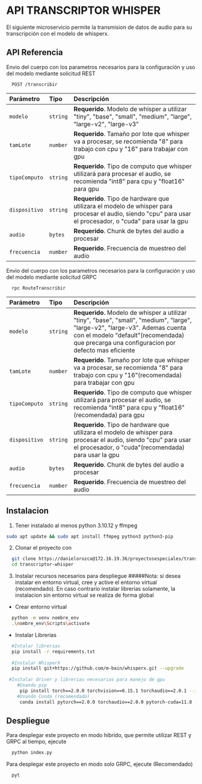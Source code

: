 # API TRANSCRIPTOR WHISPER
El siguiente microservicio permite la transmision de datos de audio para su transcripción con el modelo de whisperx.


## API Referencia

Envio del cuerpo con los parametros necesarios para la configuración y uso del modelo mediante solicitud REST

```http
  POST /transcribir
```

| Parámetro | Tipo     | Descripción                |
| :-------- | :------- | :------------------------- |
| `modelo` | `string` | **Requerido**. Modelo de whisper a utilizar "tiny", "base", "small", "medium", "large", "large-v2", "large-v3" |
| `tamLote` | `number` | **Requerido**. Tamaño por lote que whisper va a procesar, se recomienda "8" para trabajo con cpu y "16" para trabajar con gpu |
| `tipoComputo` | `string` | **Requerido**. Tipo de computo que whisper utilizará para procesar el audio, se recomienda "int8" para cpu y "float16" para gpu |
| `dispositivo` | `string` | **Requerido**. Tipo de hardware que utilizara el modelo de whisper para procesar el audio, siendo "cpu" para usar el procesador, o "cuda" para usar la gpu |
| `audio` | `bytes` | **Requerido**. Chunk de bytes del audio a procesar |
| `frecuencia` | `number` | **Requerido**. Frecuencia de muestreo del audio |
 
Envio del cuerpo con los parametros necesarios para la configuración y uso del modelo mediante solicitud GRPC

```http
  rpc RouteTranscribir
```

| Parámetro | Tipo     | Descripción                |
| :-------- | :------- | :------------------------- |
| `modelo` | `string` | **Requerido**. Modelo de whisper a utilizar "tiny", "base", "small", "medium", "large", "large-v2", "large-v3". Ademas cuenta con el modelo "default"(recomendada) que precarga una configuracion por defecto mas eficiente|
| `tamLote` | `number` | **Requerido**. Tamaño por lote que whisper va a procesar, se recomienda "8" para trabajo con cpu y "16"(recomendada) para trabajar con gpu |
| `tipoComputo` | `string` | **Requerido**. Tipo de computo que whisper utilizará para procesar el audio, se recomienda "int8" para cpu y "float16"(recomendada) para gpu |
| `dispositivo` | `string` | **Requerido**. Tipo de hardware que utilizara el modelo de whisper para procesar el audio, siendo "cpu" para usar el procesador, o "cuda"(recomendada) para usar la gpu |
| `audio` | `bytes` | **Requerido**. Chunk de bytes del audio a procesar |
| `frecuencia` | `number` | **Requerido**. Frecuencia de muestreo del audio |



## Instalacion

1. Tener instalado al menos python 3.10.12 y ffmpeg
```bash
sudo apt update && sudo apt install ffmpeg python3 python3-pip
```
2. Clonar el proyecto con
```bash
  git clone https://danielorozco@172.16.19.36/proyectosespeciales/transcriptor-whisper.git
  cd transcriptor-whisper
```
3. Instalar recursos necesarios para despliegue
#####Nota: si desea instalar en entorno virtual, cree y active el entorno virtual (recomendado). En caso contrario instalar librerias solamente, la instalacion sin entorno virtual se realiza de forma global
- Crear entorno virtual
```bash
  python -m venv nombre_env
  .\nombre_env\Scripts\activate
```
- Instalar Librerias
```bash
  #Intalar librerias
  pip install -r requirements.txt
  
  #Instalar WhisperX
  pip install git+https://github.com/m-bain/whisperx.git --upgrade
  
 #Instalar driver y librerias necesarias para manejo de gpu
 	#Usando pip
	 pip install torch==2.0.0 torchvision==0.15.1 torchaudio==2.0.1 --index-url https://download.pytorch.org/whl/cu118
 	#Usando Conda (recomendado)
	 conda install pytorch==2.0.0 torchaudio==2.0.0 pytorch-cuda=11.8 -c pytorch -c nvidia
```
## Despliegue

Para desplegar este proyecto en modo híbrido,  que permite utilizar REST y GRPC al tiempo, ejecute

```bash
  python index.py
```
Para desplegar este proyecto en modo solo GRPC, ejecute (Recomendado)

```bash
  pyt